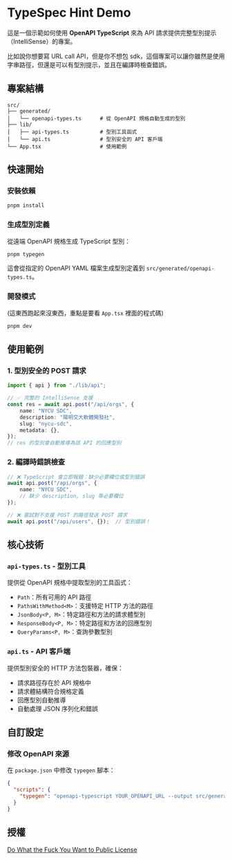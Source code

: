 # TypeSpec Hint Demo

這是一個示範如何使用 **OpenAPI TypeScript** 來為 API 請求提供完整型別提示（IntelliSense）的專案。

比如說你想要寫 URL call API，但是你不想包 sdk，這個專案可以讓你雖然是使用字串路徑，但還是可以有型別提示，並且在編譯時檢查錯誤。

## 專案結構

```
src/
├── generated/
│   └── openapi-types.ts      # 從 OpenAPI 規格自動生成的型別
├── lib/
│   ├── api-types.ts          # 型別工具函式
│   └── api.ts                # 型別安全的 API 客戶端
└── App.tsx                   # 使用範例
```

## 快速開始

### 安裝依賴

```bash
pnpm install
```

### 生成型別定義

從遠端 OpenAPI 規格生成 TypeScript 型別：

```bash
pnpm typegen
```

這會從指定的 OpenAPI YAML 檔案生成型別定義到 `src/generated/openapi-types.ts`。

### 開發模式

(這東西跑起來沒東西，重點是要看 `App.tsx` 裡面的程式碼)


```bash
pnpm dev
```

## 使用範例

### 1. 型別安全的 POST 請求

```typescript
import { api } from "./lib/api";

// ✅ 完整的 IntelliSense 支援
const res = await api.post("/api/orgs", {
    name: "NYCU SDC",
    description: "陽明交大軟體開發社",
    slug: "nycu-sdc",
    metadata: {},
});
// res 的型別會自動推導為該 API 的回應型別
```

### 2. 編譯時錯誤檢查

```typescript
// ❌ TypeScript 會立即報錯：缺少必要欄位或型別錯誤
await api.post("/api/orgs", {
    name: "NYCU SDC",
    // 缺少 description, slug 等必要欄位
});

// ❌ 嘗試對不支援 POST 的路徑發送 POST 請求
await api.post("/api/users", {});  // 型別錯誤！
```

## 核心技術

### `api-types.ts` - 型別工具

提供從 OpenAPI 規格中提取型別的工具函式：

- `Path`：所有可用的 API 路徑
- `PathsWithMethod<M>`：支援特定 HTTP 方法的路徑
- `JsonBody<P, M>`：特定路徑和方法的請求體型別
- `ResponseBody<P, M>`：特定路徑和方法的回應型別
- `QueryParams<P, M>`：查詢參數型別

### `api.ts` - API 客戶端

提供型別安全的 HTTP 方法包裝器，確保：

- 請求路徑存在於 API 規格中
- 請求體結構符合規格定義
- 回應型別自動推導
- 自動處理 JSON 序列化和錯誤

## 自訂設定

### 修改 OpenAPI 來源

在 `package.json` 中修改 `typegen` 腳本：

```json
{
  "scripts": {
    "typegen": "openapi-typescript YOUR_OPENAPI_URL --output src/generated/openapi-types.ts --useOptions"
  }
}
```

## 授權

[Do What the Fuck You Want to Public License](https://www.wtfpl.net/)

